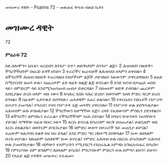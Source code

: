 ﻿
 መዝሙረ ዳዊት - Psalms 72 - መጽሐፍ ቅዱስ ብሉይ ኪዳን
# መዝሙረ ዳዊት
72
### ምዕራፍ 72
ስለ ሰሎሞን። 
 አቤቱ፥ ፍርድህን ለንጉሥ ስጥ፥ ጽድቅህንም ለንጉሥ ልጅ፥
2  ሕዝብህን በጽድቅ፥ ችግረኞችህንም በፍርድ ይዳኝ ዘንድ።
3  ተራሮችና ኰረብቶች ለሕዝብህ ሰላምን ይቀበሉ።
4  ለችግረኞች ሕዝብ በጽድቅ ትፈርዳለህ የድሆችንም ልጆች ታድናለህ፤ ክፉውንም ታዋርደዋለህ።
5  ፀሐይ በሚኖርበት ዘመን ሁሉ፥ በጨረቃም ፊት ለፊት ለልጅ ልጅ ይኖራል።
6  እንደ ዝናብ በታጨደ መስክ ላይ፥ በምድርም ላይ እንደሚንጠባጠብ ጠብታ ይወርዳል።
7  በዘመኑም ጽድቅ ያብባል፥ ጨረቃም እስኪያልፍ ድረስ ሰላም ብዙ ነው።
8  ከባሕር እስከ ባሕር ድረስ፥ ከወንዝም እስከ ምድር ዳርቻ ድረስ ይገዛል።
9  በፊቱም ኢትዮጵያ ይሰግዳሉ፥ ጠላቶቹም አፈር ይልሳሉ።
10  የተርሴስና የደሴቶች ነገሥታት ስጦታን ያመጣሉ፤ የዓረብና የሳባ ነገሥታት እጅ መንሻን ያቀርባሉ።
11  ነገሥታት ሁሉ ይሰግዱለታል። አሕዛብም ሁሉ ይገዙለታል።
12  ችግረኛውን ከቀማኛው እጅ፥ ረዳት የሌለውንም ምስኪን ያድነዋልና።
13  ለችግረኛና ለምስኪን ይራራል፥ የችግረኞችንም ነፍስ ያድናል።
14  ከግፍና ከጭንቀት ነፍሳቸውን ያድናል፤ ስማቸው በፊቱ ክቡር ነው።
15  እርሱ ይኖራል ከዓረብም ወርቅ ይሰጡታል፤ ሁልጊዜም ወደ እርሱ ይጸልያሉ፥ ዘወትርም ይባርኩታል።
16  በምድር ውስጥ በተራሮች ላይ መጠጊያ ይሆናል፤ ፍሬውም ከሊባኖስ ይልቅ ከፍ ከፍ ይላል፤ እንደ ምድር ሣር በከተማ ይበቅላል።
17  ስሙ ለዘላለም ቡሩክ ይሆናል፥ ከፀሐይም አስቀድሞ ስሙ ይኖራል፤ የምድር አሕዛብ ሁሉ በእርሱ ይባረካሉም አሕዛብ ሁሉ ያመሰግኑታል።
18  ብቻውን ተአምራትን የሚያደርግ የእስራኤል አምላክ እግዚአብሔር ይባረክ።
19  የምስጋናው ስም ለዓለምና ለዘላለም ይባረክ፤ ምስጋናውም ምድርን ሁሉ ይምላ። ይሁን፤ ይሁን።
20  የእሴይ ልጅ የዳዊት መዝሙር ተፈጸመ። 
